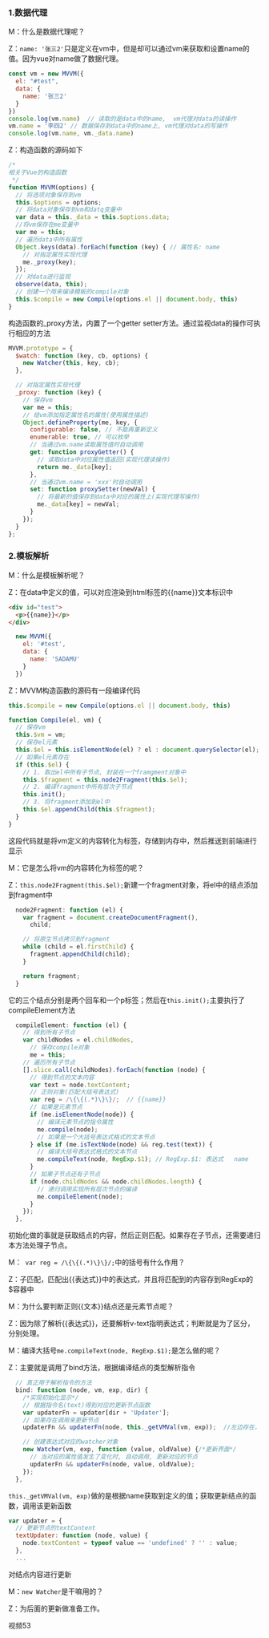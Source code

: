

### 1.数据代理

M：什么是数据代理呢？

Z：``name: '张三2'``只是定义在vm中，但是却可以通过vm来获取和设置name的值。因为vue对name做了数据代理。

```JavaScript
const vm = new MVVM({
  el: "#test",
  data: {
    name: '张三2'
  }
})
console.log(vm.name)  // 读取的是data中的name,  vm代理对data的读操作
vm.name = '李四2' // 数据保存到data中的name上, vm代理对data的写操作
console.log(vm.name, vm._data.name)
```

Z：构造函数的源码如下

```javascript
/*
相关于Vue的构造函数
 */
function MVVM(options) {
  // 将选项对象保存到vm
  this.$options = options;
  // 将data对象保存到vm和datq变量中
  var data = this._data = this.$options.data;
  //将vm保存在me变量中
  var me = this;
  // 遍历data中所有属性
  Object.keys(data).forEach(function (key) { // 属性名: name
    // 对指定属性实现代理
    me._proxy(key);
  });
  // 对data进行监视
  observe(data, this);
  // 创建一个用来编译模板的compile对象
  this.$compile = new Compile(options.el || document.body, this)
}
```

构造函数的_proxy方法，内置了一个getter setter方法。通过监视data的操作可执行相应的方法

```javascript
MVVM.prototype = {
  $watch: function (key, cb, options) {
    new Watcher(this, key, cb);
  },

  // 对指定属性实现代理
  _proxy: function (key) {
    // 保存vm
    var me = this;
    // 给vm添加指定属性名的属性(使用属性描述)
    Object.defineProperty(me, key, {
      configurable: false, // 不能再重新定义
      enumerable: true, // 可以枚举
      // 当通过vm.name读取属性值时自动调用
      get: function proxyGetter() {
        // 读取data中对应属性值返回(实现代理读操作)
        return me._data[key];
      },
      // 当通过vm.name = 'xxx'时自动调用
      set: function proxySetter(newVal) {
        // 将最新的值保存到data中对应的属性上(实现代理写操作)
        me._data[key] = newVal;
      }
    });
  }
};
```

### 2.模板解析

M：什么是模板解析呢？

Z：在data中定义的值，可以对应渲染到html标签的{{name}}文本标识中

```html
<div id="test">
  <p>{{name}}</p>
</div>
```

```javascript
  new MVVM({
    el: '#test',
    data: {
      name: 'SADAMU'
    }
  })
```

Z：MVVM构造函数的源码有一段编译代码

```javascript
this.$compile = new Compile(options.el || document.body, this)
```

```javascript
function Compile(el, vm) {
  // 保存vm
  this.$vm = vm;
  // 保存el元素
  this.$el = this.isElementNode(el) ? el : document.querySelector(el);  //获取元素节点
  // 如果el元素存在
  if (this.$el) {
    // 1. 取出el中所有子节点, 封装在一个framgment对象中
    this.$fragment = this.node2Fragment(this.$el);
    // 2. 编译fragment中所有层次子节点
    this.init();
    // 3. 将fragment添加到el中
    this.$el.appendChild(this.$fragment);
  }
}
```

这段代码就是将vm定义的内容转化为标签，存储到内存中，然后推送到前端进行显示

M：它是怎么将vm的内容转化为标签的呢？

Z：``this.node2Fragment(this.$el);``新建一个fragment对象，将el中的结点添加到fragment中

```javascript
  node2Fragment: function (el) {
    var fragment = document.createDocumentFragment(),
      child;

    // 将原生节点拷贝到fragment
    while (child = el.firstChild) {
      fragment.appendChild(child);
    }

    return fragment;
  }
```

它的三个结点分别是两个回车和一个p标签；然后在``this.init();``主要执行了compileElement方法

```javascript
  compileElement: function (el) {
    // 得到所有子节点
    var childNodes = el.childNodes,
      // 保存compile对象
      me = this;
    // 遍历所有子节点
    [].slice.call(childNodes).forEach(function (node) {
      // 得到节点的文本内容
      var text = node.textContent;
      // 正则对象(匹配大括号表达式)
      var reg = /\{\{(.*)\}\}/;  // {{name}}
      // 如果是元素节点
      if (me.isElementNode(node)) {
        // 编译元素节点的指令属性
        me.compile(node);
        // 如果是一个大括号表达式格式的文本节点
      } else if (me.isTextNode(node) && reg.test(text)) {
        // 编译大括号表达式格式的文本节点
        me.compileText(node, RegExp.$1); // RegExp.$1: 表达式   name
      }
      // 如果子节点还有子节点
      if (node.childNodes && node.childNodes.length) {
        // 递归调用实现所有层次节点的编译
        me.compileElement(node);
      }
    });
  },
```

初始化做的事就是获取结点的内容，然后正则匹配。如果存在子节点，还需要递归本方法处理子节点。

M：`` var reg = /\{\{(.*)\}\}/;``中的括号有什么作用？

Z：子匹配，匹配出{{表达式}}中的表达式，并且将匹配到的内容存到RegExp的$容器中

M：为什么要判断正则{{文本}}结点还是元素节点呢？

Z：因为除了解析{{表达式}}，还要解析v-text指明表达式；判断就是为了区分，分别处理。

M：编译大括号``me.compileText(node, RegExp.$1);``是怎么做的呢？

Z：主要就是调用了bind方法，根据编译结点的类型解析指令

```javascript
  // 真正用于解析指令的方法
  bind: function (node, vm, exp, dir) {
    /*实现初始化显示*/
    // 根据指令名(text)得到对应的更新节点函数
    var updaterFn = updater[dir + 'Updater'];
    // 如果存在调用来更新节点
    updaterFn && updaterFn(node, this._getVMVal(vm, exp));  //左边存在，调用函数

    // 创建表达式对应的watcher对象
    new Watcher(vm, exp, function (value, oldValue) {/*更新界面*/
      // 当对应的属性值发生了变化时, 自动调用, 更新对应的节点
      updaterFn && updaterFn(node, value, oldValue);
    });
  },
```

``this._getVMVal(vm, exp)``做的是根据name获取到定义的值；获取更新结点的函数，调用该更新函数

```javascript
var updater = {
  // 更新节点的textContent
  textUpdater: function (node, value) {
    node.textContent = typeof value == 'undefined' ? '' : value;
  },
  ...
```

对结点内容进行更新

M：``new Watcher``是干嘛用的？

Z：为后面的更新做准备工作。



视频53

